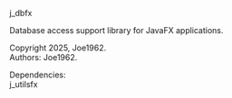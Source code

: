 j_dbfx

Database access support library for JavaFX applications.

Copyright 2025, Joe1962.   
Authors: Joe1962.

Dependencies:   
j_utilsfx
